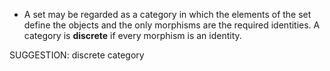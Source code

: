 -  A set may be regarded as a category in which the elements of the set define the objects and the only morphisms are the required identities. A category is **discrete** if every morphism is an identity.

SUGGESTION: discrete category